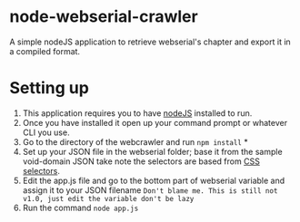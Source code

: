 # node-webserial-crawler
A simple nodeJS application to retrieve webserial's chapter and export it in a compiled format.

# Setting up
1. This application requires you to have [nodeJS](https://nodejs.org) installed to run.
2. Once you have installed it open up your command prompt or whatever CLI you use.
3. Go to the directory of the webcrawler and run ```npm install``` *
4. Set up your JSON file in the webserial folder; base it from the sample void-domain JSON
take note the selectors are based from [CSS selectors](https://try.jsoup.org/).
5. Edit the app.js file and go to the bottom part of webserial variable and assign it to your JSON filename 
  ```Don't blame me. This is still not v1.0, just edit the variable don't be lazy```
6. Run the command ```node app.js```

